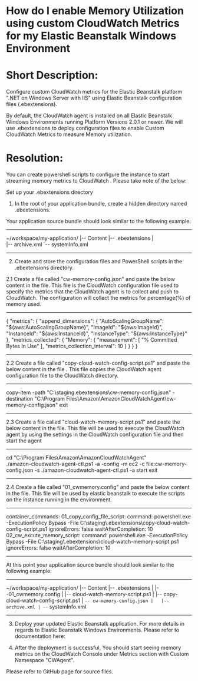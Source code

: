 How do I enable Memory Utilization using custom CloudWatch Metrics for my Elastic Beanstalk Windows Environment
========

Short Description:
========

Configure custom CloudWatch metrics for the Elastic Beanstalk platform ".NET on Windows Server with IIS" using Elastic Beanstalk configuration files (.ebextensions).

By default, the CloudWatch agent is installed on all Elastic Beanstalk Windows Environments running Platform Versions 2.0.1 or newer.  We will use .ebextensions to deploy configuration files to enable  Custom CloudWatch Metrics to measure Memory utilization.

Resolution:
=========

You can create powershell scripts to configure the instance to start streaming memory metrics to CloudWatch . Please take note of the below:

Set up your .ebextensions directory

1. In the root of your application bundle, create a hidden directory named .ebextensions.

Your application source bundle should look similar to the following example:

--------------

~/workspace/my-application/
|-- Content
|-- .ebextensions
|  
|-- archive.xml
`-- systemInfo.xml

--------------

2. Create and store the configuration files and PowerShell scripts in the .ebextensions directory.

2.1  Create a file called "cw-memory-config.json" and paste the below content in the file. This file is the CloudWatch configuration file used to specify the metrics that the CloudWatch agent is to collect and push to CloudWatch. The configuration will collect the metrics for percentage(%) of memory used.

--------------

{
    "metrics": {
        "append_dimensions": {
            "AutoScalingGroupName": "${aws:AutoScalingGroupName}",
            "ImageId": "${aws:ImageId}",
            "InstanceId": "${aws:InstanceId}",
            "InstanceType": "${aws:InstanceType}"
        },
        "metrics_collected": {
            "Memory": {
                "measurement": [
                    "% Committed Bytes In Use"
                ],
                "metrics_collection_interval": 10
            }
        }
    }
}

-------------------


2.2 Create a file called "copy-cloud-watch-config-script.ps1" and paste the below content in the file . This file copies the CloudWatch agent configuration file to the CloudWatch directory.

--------------------

copy-item -path "C:\staging\.ebextensions\cw-memory-config.json" -destination "C:\Program Files\Amazon\AmazonCloudWatchAgent\cw-memory-config.json"
exit

--------

2.3  Create a file called "cloud-watch-memory-script.ps1" and paste the below content in the file. This file will be used to execute the CloudWatch agent by using the settings in the CloudWatch configuration file and then start the agent

--------------------

cd "C:\\Program Files\\Amazon\\AmazonCloudWatchAgent"     
./amazon-cloudwatch-agent-ctl.ps1 -a -config -m ec2 -c file:cw-memory-config.json -s
./amazon-cloudwatch-agent-ctl.ps1 -a start
exit

--------------------

2.4  Create a file called "01_cwmemory.config" and paste the below content in the file. This file will be used by elastic beanstalk to execute the scripts on the instance running in the environment.

--------------

container_commands:
  01_copy_config_file_script:
    command: powershell.exe -ExecutionPolicy Bypass -File C:\\staging\\.ebextensions\\copy-cloud-watch-config-script.ps1
    ignoreErrors: false
    waitAfterCompletion: 10
  02_cw_excute_memory_script:
    command: powershell.exe -ExecutionPolicy Bypass -File C:\\staging\\.ebextensions\\cloud-watch-memory-script.ps1
    ignoreErrors: false
    waitAfterCompletion: 10

-------------------


At this point your application source bundle should look similar to the following example:

--------------

~/workspace/my-application/
|-- Content
|-- .ebextensions
|   |--01_cwmemory.config
|   |-- cloud-watch-memory-script.ps1
|   |-- copy-cloud-watch-config-script.ps1
|   `-- cw-memory-config.json
|  
|-- archive.xml
|
`-- systemInfo.xml

--------------


3. Deploy your updated Elastic Beanstalk application. For more details in regards to Elastic Beanstalk Windows Environments. Please refer to documentation here:

4. After the deployment is successful, You should start seeing memory metrics on the CloudWatch Console under Metrics section with Custom Namespace "CWAgent". 

Please refer to GitHub page for source files.
